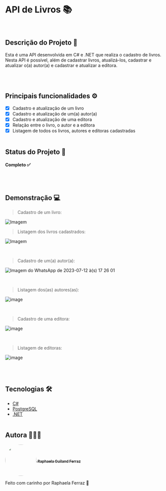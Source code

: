 # API de Livros 📚

</br>

## Descrição do Projeto 📝

<p id="descricao"> Esta é uma API desenvolvida em C# e .NET que realiza o cadastro de livros. Nesta API é possível, além de cadastrar livros, atualizá-los, cadastrar e atualizar o(a) autor(a) e cadastrar e atualizar a editora. </p>

</br></br>

## Principais funcionalidades ⚙️

- [x] Cadastro e atualização de um livro
- [x] Cadastro e atualização de um(a) autor(a)
- [x] Cadastro e atualização de uma editora
- [x] Relação entre o livro, o autor e a editora
- [x] Listagem de todos os livros, autores e editoras cadastradas
</br></br>

## Status do Projeto 🎯

<h4> 
  Completo ✅
</h4>
</br></br>

## Demonstração 💻

> Cadastro de um livro:

![Imagem](https://github.com/raphaelaferraz/livro_api/assets/86068799/7f3b250f-aaf8-4b92-be28-38d2c2b15120)
<br/>

> Listagem dos livros cadastrados:

![Imagem](https://github.com/raphaelaferraz/livro_api/assets/86068799/82509ef9-7502-4bd3-8aea-4148de606151)

<br/>

> Cadastro de um(a) autor(a):

![Imagem do WhatsApp de 2023-07-12 à(s) 17 26 01](https://github.com/raphaelaferraz/livro_api/assets/86068799/75597734-ecc6-4bd6-8c3e-5d644589cbec)

<br/>

> Listagem dos(as) autores(as):

![image](https://github.com/raphaelaferraz/livro_api/assets/86068799/d500b940-1a59-4d10-aab6-1f73d3978073)

<br/>

> Cadastro de uma editora:

![image](https://github.com/raphaelaferraz/livro_api/assets/86068799/3827d3bf-ea0b-4c99-b528-6a64d964b266)

<br/>

> Listagem de editoras:

![image](https://github.com/raphaelaferraz/livro_api/assets/86068799/54778464-1272-4f59-8615-ba4ac791cbd5)

</br></br>

## Tecnologias 🛠️

- [C#](https://learn.microsoft.com/pt-br/dotnet/csharp/)
- [PostgreSQL](https://www.postgresql.org/docs/)
- [.NET](https://learn.microsoft.com/pt-br/dotnet/)
  </br> </br>

## Autora 👩🏼‍💻

 <a href="https://www.linkedin.com/in/raphaela-guiland-ferraz-32a980214">
  <img align="center" src="https://avatars.githubusercontent.com/u/86068799?v=4" style="border-radius: 100%" width="100px" />
  <sub><b>  Raphaela Guiland Ferraz</b></sub>
 </a>

Feito com carinho por Raphaela Ferraz 💜
